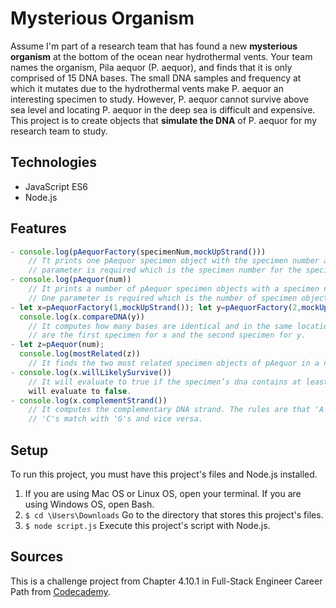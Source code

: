 # Mysterious Organism

Assume I'm part of a research team that has found a new **mysterious organism** at the bottom of the ocean near hydrothermal vents. Your team names the organism, Pila aequor (P. aequor), and finds that it is only comprised of 15 DNA bases. The small DNA samples and frequency at which it mutates due to the hydrothermal vents make P. aequor an interesting specimen to study. However, P. aequor cannot survive above sea level and locating P. aequor in the deep sea is difficult and expensive. This project is to create objects that **simulate the DNA** of P. aequor for my research team to study.

## Technologies

- JavaScript ES6
- Node.js

## Features

```Javascript
- console.log(pAequorFactory(specimenNum,mockUpStrand()))
    // Tt prints one pAequor specimen object with the specimen number and a random strand of dna. One
    // parameter is required which is the specimen number for the specimenNum .
- console.log(pAequor(num))
    // It prints a number of pAequor specimen objects with a specimen number and a random strand of dna.
    // One parameter is required which is the number of specimen objects you want to create for the num.
- let x=pAequorFactory(1,mockUpStrand()); let y=pAequorFactory(2,mockUpStrand())
  console.log(x.compareDNA(y))
    // It computes how many bases are identical and in the same locations. Two parameters are required which
    // are the first specimen for x and the second specimen for y.
- let z=pAequor(num);
  console.log(mostRelated(z))
    // It finds the two most related specimen objects of pAequor in a number of it.
- console.log(x.willLikelySurvive())
    // It will evaluate to true if the specimen’s dna contains at least 60% 'C' or 'G' bases. Otherwise, it
    will evaluate to false.
- console.log(x.complementStrand())
    // It computes the complementary DNA strand. The rules are that 'A's match with 'T's and vice versa. Also,
    // 'C's match with 'G's and vice versa.

```

## Setup

To run this project, you must have this project's files and Node.js installed.

1. If you are using Mac OS or Linux OS, open your terminal. If you are using Windows OS, open Bash.
2. `$ cd \Users\Downloads` Go to the directory that stores this project's files.
3. `$ node script.js` Execute this project's script with Node.js.

## Sources

This is a challenge project from Chapter 4.10.1 in Full-Stack Engineer Career Path from [Codecademy](https://www.codecademy.com/).
